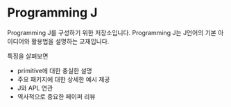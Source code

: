 # Programming J #
Programming J를 구성하기 위한 저장소입니다. Programming J는 J언어의 기본 아이디어와 활용법을 설명하는 교재입니다.

특징을 살펴보면

* primitive에 대한 충실한 설명
* 주요 패키지에 대한 상세한 예시 제공
* J와 APL 연관
* 역사적으로 중요한 페이퍼 리뷰